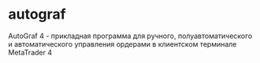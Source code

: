 autograf
========

AutoGraf 4  -  прикладная программа  для ручного,  полуавтоматического  и автоматического управления ордерами в клиентском терминале MetaTrader 4 